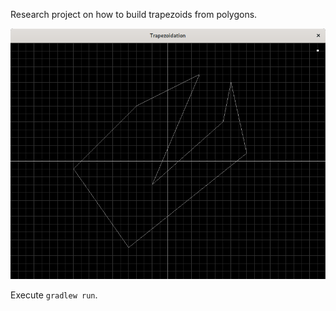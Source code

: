 Research project on how to build trapezoids from polygons.

![Alt text](screenshot.png?raw=true "Trapezoidation")

Execute `gradlew run`.